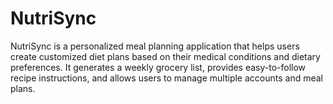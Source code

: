 # NutriSync
NutriSync is a personalized meal planning application that helps users create customized diet plans based on their medical conditions and dietary preferences. It generates a weekly grocery list, provides easy-to-follow recipe instructions, and allows users to manage multiple accounts and meal plans.
